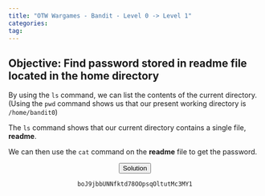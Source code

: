 ```yaml
---
title: "OTW Wargames - Bandit - Level 0 -> Level 1"
categories:
tag:
---
```


<h2>Objective: Find password stored in <b>readme</b> file located in the home directory</h2>

By using the `ls` command, we can list the contents of the current directory. (Using the `pwd` command shows us that our present working directory is `/home/bandit0`)

The `ls` command shows that our current directory contains a single file, <b>readme</b>.

We can then use the `cat` command on the <b>readme</b> file to get the password.


<center><button id="solution_button">Solution</button></center>
<center><p id="solution"><code>boJ9jbbUNNfktd78OOpsqOltutMc3MY1</code></p></center>